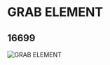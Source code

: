 # GRAB ELEMENT
## 16699
![GRAB ELEMENT](https://lc-www-live-s.legocdn.com/media/bricks/5/2/6064130.jpg)